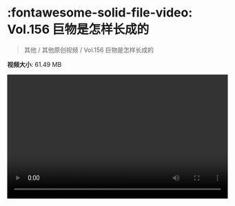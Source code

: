 # :fontawesome-solid-file-video: Vol.156 巨物是怎样长成的

> 其他 / 其他原创视频 / Vol.156 巨物是怎样长成的

**视频大小**: 61.49 MB

<video id="V-211fc66338d21fcf71382957f5e1683e" width="512" height="288" preload="none" playsinline webkit-playsinline></video>